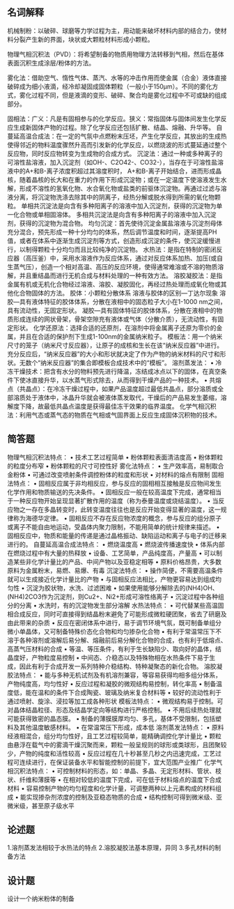 
## 名词解释
机械制粉：以破碎、球磨等力学过程为主，用动能来破坏材料内部的结合力，使材料分裂产生新的界面，块状或大颗粒材料形成小颗粒。

物理气相沉积法（PVD）：将希望制备的物质用物理方法转移到气相，然后在基体表面沉积生成涂层/粉体的方法。

雾化法：借助空气、惰性气体、蒸汽、水等的冲击作用而使金属（合金）液体直接破碎成为细小液滴，经冷却凝固成固体颗粒（一般小于150µm）。不同的雾化方式，雾化过程不同，但是液滴的变形、破碎、聚合均是雾化过程中不可或缺的组成部分。

固相法：广义：凡是有固相参与的化学反应。狭义：常指固体与固体间发生化学反应生成新固体产物的过程。除了化学反应还包括扩散、结晶、熔融、升华等。
自蔓延高温合成法：在一定的气氛中点燃粉末压坯，产生化学反应，其放出的生成热使得邻近的物料温度骤然升高而引发新的化学反应，以燃烧波的形式蔓延通过整个反应物，同时反应物转变为生成物的合成方式。
沉淀法：通过一种或多种离子的可溶性盐溶液，加入沉淀剂（如OH-、C2O42-、CO32-），当存在于可溶性盐溶液中的A+和B-离子浓度积超过其溶度积时， A+和B-离子开始结合，进而形成晶核，随着晶核的长大和在重力的作用下形成沉淀物；或在一定温度下使溶液发生水解，形成不溶性的氢氧化物、水合氧化物或盐类的前驱体沉淀物。再通过过滤与溶液分离，将沉淀物洗涤去除其中的阴离子，经热分解或脱水得到所需的氧化物颗粒。
单相共沉淀法是向含有多种阳离子的溶液中加入沉淀剂，获得的沉淀物为单一化合物或单相固溶体。
多相共沉淀法是向含有多种阳离子的溶液中加入沉淀剂，获得的沉淀物为混合物。
均匀沉淀：首先使待沉淀金属盐溶液与沉淀剂母体充分混合，预先形成一种十分均匀的体系，然后调节温度和时间，逐渐提高PH值，或者在体系中逐渐生成沉淀剂等方式，创造形成沉淀的条件，使沉淀缓慢进行，以制得颗粒十分均匀而且比较纯净的沉淀物。
水热法：是指在特制的密闭反应器（高压釜）中，采用水溶液作为反应体系，通过对反应体系加热、加压(或自生蒸气压），创造一个相对高温、高压的反应环境，使得通常难溶或不溶的物质溶解，并且重结晶而进行无机合成与材料处理的一种有效方法。
溶胶凝胶法：是指金属有机或无机化合物经过溶液、溶胶、凝胶固化，再经过热处理而成氧化物或其他化合物固体的方法。
胶体：小颗粒分散体系
溶液与胶体的区别—丁达尔现象
溶胶—具有液体特征的胶体体系，分散在液相中的固态粒子大小在1-1000 nm之间，具有流动性，无固定形状。
凝胶—具有固体特征的胶体体系，分散在液相中的物质形成连续的网状骨架，骨架空隙充有液体或气体（分散介质），无流动性，有固定形状。
化学还原法：选择合适的还原剂，在溶剂中将金属离子还原为零价的金属，并且在合适的保护剂下生成1-100nm的金属纳米粒子。
模板法：用一个纳米尺寸的笼子（纳米尺寸反应器），让原子的成核和生长在该“纳米反应器”中进行。充分反应后，“纳米反应器”的大小和形状就决定了作为产物的纳米材料的尺寸和形状。无数个“纳米反应器”的集合即模板合成技术中的“模板”。
溶剂蒸发法：
•	冷冻干燥技术：把含有水分的物料预先进行降温，冻结成冰点以下的固体，在真空条件下使冰直接升华，以水蒸气形式除去，从而得到干燥产品的一种技术。
•	共熔点（共晶点）：在冷冻干燥过程中，如果产品温度超过最低共晶点，部分溶质或全部溶质处于液体中，冰晶升华就会被液体蒸发取代，干燥后的产品易发生萎缩，溶解度下降，故最低共晶点温度是获得最佳冻干效果的临界温度。
化学气相沉积法：利用气态或蒸气态的物质在气相或气固界面上反应生成固体沉积物的技术。
## 简答题
物理气相沉积法特点：
•	技术工艺过程简单
•	粉体颗粒表面清洁度高
•	粉体颗粒的粒度分布窄
•	粉体颗粒的尺寸可控性好
雾化法特点：
•	生产效率高，易制取合金粉体
•	可通过改变喷射条件调控粉体的粒度和形状
•	对材料的熔点有限制
固相法特点：
•	固相反应属于非均相反应，参与反应的固相相互接触是反应物间发生化学作用和物质输送的先决条件。
•	固相反应一般在较高温度下完成，通常相当于一种反应物开始呈现显著扩散作用的温度（称为泰曼温度或烧结温度）。
•	当反应物之一存在多晶转变时，此转变温度往往也是反应开始变得显著的温度，这一规律称为海德华定律。
•	固相反应不存在反应物浓度的概念，参与反应的组分原子或离子不能自由地运动，受晶体内聚力限制，不能用简单的统计规律来描述。
•	固相反应中，物质和能量的传递是通过晶格振动、缺陷运动和离子与电子的迁移来进行的。
自蔓延高温合成法特点：
•	燃烧温度高
•	燃烧波传播速度快
•	体系内部在燃烧过程中有大量的热释放
•	设备、工艺简单，产品纯度高，产量高
•	可以制造某些非化学计量比的产品、中间产物以及亚稳定相等
•	原料价格昂贵，大多数原料为金属粉末，易燃、易爆、有毒
沉淀法特点：
•	操作简便，不需要高温条件就可以生成接近化学计量比的产物
•	与固相反应法相比，产物更容易达到组成均匀性
•	沉淀为胶状物，水洗、过滤困难
•	如果使用能够分解除去的(NH4)OH、(NH4)2CO3作为沉淀剂，则Cu2+、Ni2+形成可溶性络离子
•	沉淀过程中各种组分的分离
•	水洗时，有的沉淀物发生部分溶解
水热法特点：
•	可代替某些高温固相合成反应，同时可直接得到结晶粉末避免了可能形成微粒硬团聚，省去了研磨及由此带来的杂质
•	反应在密闭体系中进行，易于调节环境气氛，既可制备单组分微小单晶体，又可制备特殊价态化合物和均匀掺杂化合物
•	有利于常温常压下不溶于各种溶剂或溶解后易分解、熔融前后易分解化合物的合成，也有利于低熔点、高蒸气压材料的合成
•	等温、等压条件，有利于生长缺陷少、取向好的晶体，结晶度好，产物粒度易控制
•	中间态、介稳态以及特殊物相在水热条件下易于生成，因此有利于合成开发一系列特种介稳结构、特种凝聚态的新化合物。
溶胶凝胶法特点：
•	能与多种无机试剂及有机溶剂兼容，等容易获得均相多组分体系，产物纯度高，均匀性好
•	反应过程和凝胶的微观结构易控制，转化率高
•	制备温度低，能在温和的条件下合成陶瓷、玻璃及纳米复合材料等
•	较好的流动性利于通过喷射、旋涂、浸拉等加工成各种形状
模板法特点：
•	微观结构易于控制。可对晶体结晶粒径、形态及结晶学定向等结构进行严格控制。
•	不用后续热处理就可能获得致密的晶态膜。
•	制备的薄膜膜厚均匀、多孔，基体不受限制，包括塑料及其他温度敏感材料。
•	在常温常压下形成，成本低
溶剂蒸发法特点：
•	原料经液相混合，组分均匀性好，且工艺过程较简单，能精确调控化学计量比
•	颗粒由悬浮在载气中的雾滴干燥沉聚而来，颗粒一般呈规则的球形或类球形，且团聚较少，产物的纯度和活性较高
•	反应过程在几十秒甚至几秒之内迅速完成，工艺过程可连续进行，在保证装备水平和智能控制的前提下，宜大范围产业推广
化学气相沉积法特点：
•	可控制材料的形态，如：单晶、多晶、无定形材料、管状、枝状、纤维和薄膜等
•	在相对较低的温度下完成，可在低于材料熔点的温度下合成材料
•	容易控制产物的均匀程度和化学计量，可调整两种以上元素构成的材料组成
•	能实现掺杂剂浓度的控制及亚稳态物质的合成
•	结构控制可得到微米级、亚微米级，甚至原子级水平
## 论述题
1.溶剂蒸发法相较于水热法的特点
2.溶胶凝胶法基本原理，异同
3.多孔材料的制备方法
 
## 设计题
设计一个纳米粉体的制备
